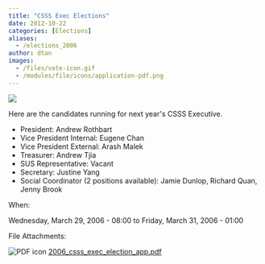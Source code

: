 ```yaml
---
title: "CSSS Exec Elections"
date: 2012-10-22
categories: [Elections]
aliases:
  - /elections_2006
author: dtan
images:
  - /files/vote-icon.gif
  - /modules/file/icons/application-pdf.png
---
```


![](/files/vote-icon.gif)

Here are the candidates running for next year's CSSS Executive.

*   President: Andrew Rothbart
*   Vice President Internal: Eugene Chan
*   Vice President External: Arash Malek
*   Treasurer: Andrew Tjia
*   SUS Representative: Vacant
*   Secretary: Justine Yang
*   Social Coordinator (2 positions available): Jamie Dunlop, Richard Quan, Jenny Brook

When: 

Wednesday, March 29, 2006 - 08:00 to Friday, March 31, 2006 - 01:00

File Attachments: 

 ![PDF icon](/modules/file/icons/application-pdf.png "application/pdf") [2006\_csss\_exec\_election\_app.pdf](https://ubccsss.org/files/2006_csss_exec_election_app.pdf)
